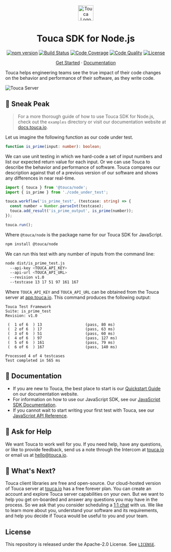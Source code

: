 <div align="center">
  <a href="https://touca.io" target="_blank" rel="noopener">
    <img alt="Touca Logo" height="48px" src="https://touca.io/logo/touca-logo-w-text.svg" />
  </a>
  <h1>Touca SDK for Node.js</h1>
  <p>
    <a href="https://www.npmjs.com/package/@touca/node" target="_blank" rel="noopener"><img alt="npm version" src="https://img.shields.io/npm/v/@touca/node?color=blue" /></a>
    <a href="https://github.com/trytouca/touca-js/actions" target="_blank" rel="noopener"><img alt="Build Status" src="https://img.shields.io/github/workflow/status/trytouca/touca-js/touca-js-main" /></a>
    <a href="https://app.codecov.io/gh/trytouca/touca-js" target="_blank" rel="noopener"><img alt="Code Coverage" src="https://img.shields.io/codecov/c/github/trytouca/touca-js" /></a>
    <a href="https://app.codacy.com/gh/trytouca/touca-js" target="_blank" rel="noopener"><img alt="Code Quality" src="https://img.shields.io/codacy/grade/dca09feb49f142468bdd864a8015a53f" /></a>
    <a href="https://github.com/trytouca/touca-js/blob/main/LICENSE" target="_blank" rel="noopener"><img alt="License" src="https://img.shields.io/github/license/trytouca/touca-js" /></a>
  </p>
  <p>
    <a href="https://app.touca.io" target="_blank" rel="noopener">Get Started</a>
    <span> &middot; </span>
    <a href="https://docs.touca.io/api/js-sdk" target="_blank" rel="noopener">Documentation</a>
  </p>
</div>

Touca helps engineering teams see the true impact of their code changes
on the behavior and performance of their software, as they write code.

![Touca Server](https://gblobscdn.gitbook.com/assets%2F-MWzZns5gcbaOLND3iQY%2F-MbwEQRnyNCcNhCOZail%2F-MbwFdJnPRjj4AxZb5a9%2Fpic1.png?alt=media&token=53187b81-7358-4701-95e6-b3e420dd10bd)

## 👀 Sneak Peak

> For a more thorough guide of how to use Touca SDK for Node.js, check
> out the `examples` directory or visit our documentation website at
> [docs.touca.io](https://docs.touca.io).

Let us imagine the following function as our code under test.

```ts
function is_prime(input: number): boolean;
```

We can use unit testing in which we hard-code a set of input numbers
and list our expected return value for each input. Or we can use Touca
to describe the behavior and performance of software. Touca compares our
description against that of a previous version of our software and shows
any differences in near real-time.

```ts
import { touca } from '@touca/node';
import { is_prime } from './code_under_test';

touca.workflow('is_prime_test', (testcase: string) => {
  const number = Number.parseInt(testcase);
  touca.add_result('is_prime_output', is_prime(number));
});

touca.run();
```

Where `@touca/node` is the package name for our Touca SDK for JavaScript.

```bash
npm install @touca/node
```

We can run this test with any number of inputs from the command line:

```bash
node dist/is_prime_test.js
  --api-key <TOUCA_API_KEY>
  --api-url <TOUCA_API_URL>
  --revision v1.0
  --testcase 13 17 51 97 161 167
```

Where `TOUCA_API_KEY` and `TOUCA_API_URL` can be obtained from the
Touca server at [app.touca.io](https://app.touca.io).
This command produces the following output:

```plaintext
Touca Test Framework
Suite: is_prime_test
Revision: v1.0

 (  1 of 6  ) 13                   (pass, 80 ms)
 (  2 of 6  ) 17                   (pass, 63 ms)
 (  3 of 6  ) 51                   (pass, 60 ms)
 (  4 of 6  ) 97                   (pass, 127 ms)
 (  5 of 6  ) 161                  (pass, 79 ms)
 (  6 of 6  ) 167                  (pass, 140 ms)

Processed 4 of 4 testcases
Test completed in 565 ms
```

## 📖 Documentation

* If you are new to Touca, the best place to start is our
  [Quickstart Guide][docs-quickstart] on our documentation website.
* For information on how to use our JavaScript SDK,
  see our [JavaScript SDK Documentation][docs-js].
* If you cannot wait to start writing your first test with Touca,
  see our [JavaScript API Reference][docs-js-api].

## 🙋 Ask for Help

We want Touca to work well for you. If you need help, have any questions, or
like to provide feedback, send us a note through the Intercom at [touca.io]
or email us at [hello@touca.io](mailto:hello@touca.io).

## 💸 What's Next?

Touca client libraries are free and open-source. Our cloud-hosted version of
Touca server at [touca.io] has a free forever plan. You can create an account
and explore Touca server capabilities on your own. But we want to help you
get on-boarded and answer any questions you may have in the process.
So we ask that you consider scheduling a [1:1 chat][calendly] with us.
We like to learn more about you, understand your software and its requirements,
and help you decide if Touca would be useful to you and your team.

## License

This repository is released under the Apache-2.0 License. See [`LICENSE`][license].

[touca.io]: https://touca.io
[calendly]: https://calendly.com/ghorbanzade/30min
[youtube]: https://www.youtube.com/channel/UCAGugoQDJY3wdMuqETTOvIA
[license]: https://github.com/trytouca/touca-js/blob/main/LICENSE

[docs-quickstart]: https://docs.touca.io/getting-started/quickstart
[docs-js]: https://docs.touca.io/api/js-sdk
[docs-js-api]: https://app.touca.io/docs/clients/js/api.html
